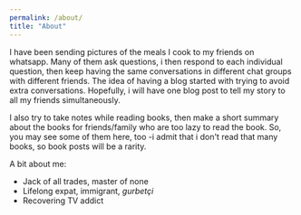 ```yaml
---
permalink: /about/
title: "About"
---
```


I have been sending pictures of the meals I cook to my friends on whatsapp. Many of them ask questions, i then respond to each individual question, then keep having the same conversations in different chat groups with different friends. The idea of having a blog started with trying to avoid extra conversations. Hopefully, i will have one blog post to tell my story to all my friends simultaneously. 

I also try to take notes while reading books, then make a short summary about the books for friends/family who are too lazy to read the book. So, you may see some of them here, too -i admit that i don't read that many books, so book posts will be a rarity. 

A bit about me:
* Jack of all trades, master of none
* Lifelong expat, immigrant, *gurbetçi*
* Recovering TV addict 

